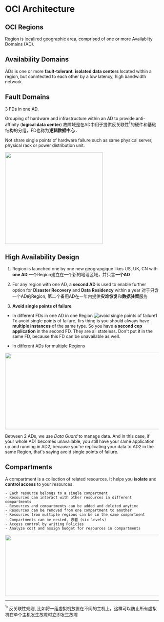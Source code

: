 # OCI Architecture

## OCI Regions

Region is localired geographic area, comprised of one or more Availablity Domains (AD).

## Availability Domains

ADs is one or more **fault-tolerant**, **isolated data centers** located within a region, but conntected to each other by a low latency, high bandwidth network.

## Fault Domains

3 FDs in one AD.

Grouping of hardware and infrastructure within an AD to provide anti-affinity (**logical data center**)
故障域是在AD中用于提供反关联性<sup>**1**</sup>的硬件和基础结构的分组，FD也称为**逻辑数据中心** . 

Not share single points of hardware failure such as same physical server, physical rack or power distribution unit.

<img src="https://imgur.com/QQelQ8L.png" width="320" height="300">

## High Availability Design

1. Region is launched one by one new geograpgique likes US, UK, CN with **one AD**
一个Region建立在一个新的地理区域，并只含**一个AD**

2. For any region with one AD, a **second AD** is used to enable further option for **Disaster Recovery** and **Data Residency** within a year
对于只含一个AD的Region, 第二个备用AD在一年内提供**灾难恢复**和**数据驻留**服务

3. **Avoid single points of failure**

-  In different FDs in one AD in one Region
![avoid single points of failure1](https://imgur.com/T6lBG4V.png)
To avoid single points of failure,  firs  thing is you should always have **multiple  instances** of the same type. So you have **a second cop  application** in the second FD. They are all stateless.
Don't put it in the same FD, because this FD can be unavailable as well.

- In different ADs for multiple Regions

<img src="https://imgur.com/J5HdS0V.png)" width="700" height="250">

Between 2 ADs, we use *Data Guard* to manage data. And in this case, if your whole AD1 becomes  unavailable, you still have your same application up and running in AD2, because you're replicating your data to AD2 in the same Region, that's saying avoid single points of failure.

## Compartments

A compartment is a  collection of related resources. It helps you **isolate** and **control access** to your resources.

	- Each resource belongs to a single compartment
	- Resources can interact with other resources in different compartments
	- Resources and compartments can be added and deleted anytime
	- Resources can be removed from one compartment to another
	- Resources from multiple regions can be in the same compartment
	- Compartments can be nested, 嵌套 (six levels)
	- Access control by writing Policies
	- Analyze cost and assign budget for resources in compartments
	
<img src="https://imgur.com/HYDAFmi.png)" width="800" height="200">



---
<sup>**1:**</sup> 反关联性规则, 比如将一组虚拟机放置在不同的主机上，这样可以防止所有虚拟机在单个主机发生故障时立即发生故障
<!--stackedit_data:
eyJoaXN0b3J5IjpbLTEyMjg3MjMzNTgsMTAyMTcyNzMwOSwtMT
M1OTQxMDUzMiwtNDIzNzc3OTQ3LDc2NzMxNDU4LC0zNzgzNjQz
OTldfQ==
-->